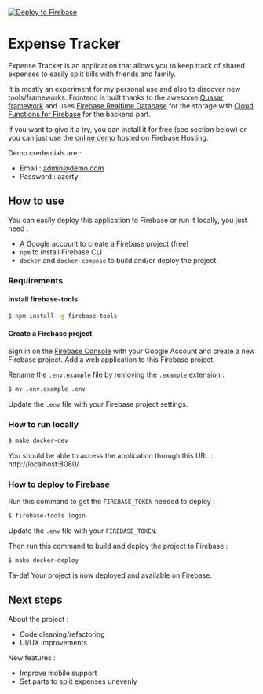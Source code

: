 [![Deploy to Firebase](https://github.com/rbretecher/expense-tracker/workflows/Deploy%20to%20Firebase/badge.svg?branch=master)](https://github.com/rbretecher/expense-tracker/actions?query=workflow%3A%22Deploy+to+Firebase%22+branch%3Amaster)

# Expense Tracker

Expense Tracker is an application that allows you to keep track of shared expenses to easily split bills with friends and family.

It is mostly an experiment for my personal use and also to discover new tools/frameworks. Frontend is built thanks to the awesome [Quasar framework](https://github.com/quasarframework/quasar) and uses [Firebase Realtime Database](https://firebase.google.com/docs/database) for the storage with [Cloud Functions for Firebase](https://firebase.google.com/docs/functions) for the backend part.

If you want to give it a try, you can install it for free (see section below) or you can just use the [online demo](https://expense-tracker-demo-42250.firebaseapp.com) hosted on Firebase Hosting.

Demo credentials are :
- Email : admin@demo.com
- Password : azerty

## How to use

You can easily deploy this application to Firebase or run it locally, you just need :
- A Google account to create a Firebase project (free)
- `npm` to install Firebase CLI
- `docker` and `docker-compose` to build and/or deploy the project

### Requirements

#### Install firebase-tools

```bash
$ npm install -g firebase-tools
```

#### Create a Firebase project

Sign in on the [Firebase Console](https://console.firebase.google.com) with your Google Account and create a new Firebase project. Add a web application to this Firebase project.

Rename the `.env.example` file by removing the `.example` extension :
```bash
$ mv .env.example .env
```

Update the `.env` file with your Firebase project settings.

### How to run locally

```bash
$ make docker-dev
```

You should be able to access the application through this URL : http://localhost:8080/

### How to deploy to Firebase

Run this command to get the `FIREBASE_TOKEN` needed to deploy :
```bash
$ firebase-tools login
```

Update the `.env` file with your `FIREBASE_TOKEN`.

Then run this command to build and deploy the project to Firebase :
```bash
$ make docker-deploy
```

Ta-da! Your project is now deployed and available on Firebase.

## Next steps

About the project :
- Code cleaning/refactoring
- UI/UX improvements

New features :
- Improve mobile support
- Set parts to split expenses unevenly
